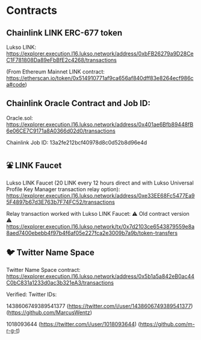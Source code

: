 # Contracts

## Chainlink LINK ERC-677 token

Lukso LINK: https://explorer.execution.l16.lukso.network/address/0xbFB26279a9D28CeC1F781808Da89eFbBfE2c4268/transactions

(From Ethereum Mainnet LINK contract: https://etherscan.io/token/0x514910771af9ca656af840dff83e8264ecf986ca#code)

## Chainlink Oracle Contract and Job ID:

Oracle.sol: https://explorer.execution.l16.lukso.network/address/0x401ae6Bfb89448fB6e06CE7C9171a8A0366d02d0/transactions

Chainlink Job ID: 13a2fe212bcf40978d8c0d52b8d96e4d

## :fountain: LINK Faucet

Lukso LINK Faucet (20 LINK every 12 hours direct and with Lukso Universal Profile Key Manager transaction relay option):
https://explorer.execution.l16.lukso.network/address/0xe33EE68Fc5477Ea95F4897b67d3E763b7F74FC52/transactions

Relay transaction worked with Lukso LINK Faucet: :warning: Old contract version :warning: https://explorer.execution.l16.lukso.network/tx/0x7d2103ce6543879559e8a8aed7400ebebb4f97b4f6af05e227fca2e3009b7a9b/token-transfers

## :bird: Twitter Name Space

Twitter Name Space contract: https://explorer.execution.l16.lukso.network/address/0x5b1a5a842eB0ac44C0bC831a1233d0ac3b321eA3/transactions

Verified: Twitter IDs: 

1438606749389541377 
(https://twitter.com/i/user/1438606749389541377)
(https://github.com/MarcusWentz)

1018093644 
(https://twitter.com/i/user/1018093644)
(https://github.com/m-r-g-t)

